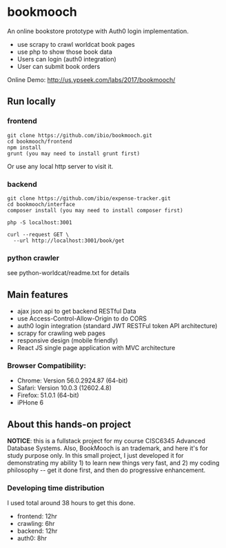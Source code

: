 # bookmooch
An online bookstore prototype with Auth0 login implementation. 

* use scrapy to crawl worldcat book pages
* use php to show those book data
* Users can login (auth0 integration)
* User can submit book orders

Online Demo: http://us.ypseek.com/labs/2017/bookmooch/


## Run locally
### frontend
```
git clone https://github.com/ibio/bookmooch.git
cd bookmooch/frontend
npm install
grunt (you may need to install grunt first)
```
Or use any local http server to visit it.

### backend
```
git clone https://github.com/ibio/expense-tracker.git
cd bookmooch/interface
composer install (you may need to install composer first)

php -S localhost:3001

curl --request GET \
  --url http://localhost:3001/book/get
```

### python crawler
see python-worldcat/readme.txt for details

## Main features
* ajax json api to get backend RESTful Data
* use Access-Control-Allow-Origin to do CORS
* auth0 login integration (standard JWT RESTFul token API architecture)
* scrapy for crawling web pages
* responsive design (mobile friendly)
* React JS single page application with MVC architecture 


### Browser Compatibility:
* Chrome: Version 56.0.2924.87 (64-bit)
* Safari: Version 10.0.3 (12602.4.8)
* Firefox: 51.0.1 (64-bit)
* iPHone 6


## About this hands-on project
__NOTICE__: this is a fullstack project for my course CISC6345 Advanced Database Systems. Also, BookMooch is an trademark, and here it's for study purpose only. In this small project, I just developed it for demonstrating my ability 1) to learn new things very fast, and 2) my coding philosophy -- get it done first, and then do progressive enhancement. 

### Developing time distribution
I used total around 38 hours to get this done.
* frontend: 12hr
* crawling: 6hr
* backend: 12hr
* auth0: 8hr

